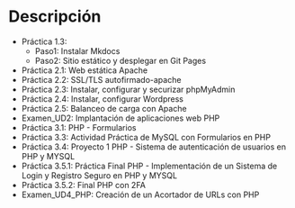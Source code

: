 # Descripción

* Práctica 1.3:
  * Paso1: Instalar Mkdocs
  * Paso2: Sitio estático y desplegar en Git Pages
* Práctica 2.1: Web estática Apache
* Práctica 2.2: SSL/TLS autofirmado-apache
* Práctica 2.3: Instalar, configurar y securizar phpMyAdmin
* Práctica 2.4: Instalar, configurar Wordpress
* Práctica 2.5: Balanceo de carga con Apache
* Examen_UD2: Implantación de aplicaciones web PHP
* Práctica 3.1: PHP - Formularios
* Práctica 3.3: Actividad Práctica de MySQL con Formularios en PHP
* Práctica 3.4: Proyecto 1 PHP - Sistema de autenticación de usuarios en PHP y MYSQL
* Práctica 3.5.1: Práctica Final PHP - Implementación de un Sistema de Login y Registro Seguro en PHP y MYSQL
* Práctica 3.5.2: Final PHP con 2FA
* Examen_UD4_PHP: Creación de un Acortador de URLs con PHP
